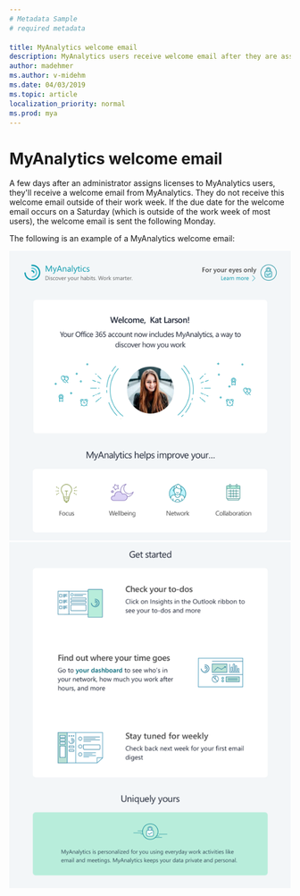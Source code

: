 ```yaml
---
# Metadata Sample
# required metadata

title: MyAnalytics welcome email
description: MyAnalytics users receive welcome email after they are assigned licenses 
author: madehmer
ms.author: v-midehm
ms.date: 04/03/2019
ms.topic: article
localization_priority: normal 
ms.prod: mya
---
```


# MyAnalytics welcome email

A few days after an administrator assigns licenses to MyAnalytics users, they'll receive a welcome email from MyAnalytics. They do not receive this welcome email outside of their work week. If the due date for the welcome email occurs on a Saturday (which is outside of the work week of most users), the welcome email is sent the following Monday.

The following is an example of a MyAnalytics welcome email:

<img src="../../Images/mya/use/welcome-email-1.png" alt="Top sections of MyAnalytics welcome email">

<img src="../../Images/mya/use/welcome-email-2.png" alt="Middle sections of MyAnalytics welcome email">

